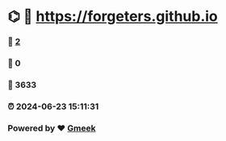 # ⌬ :link: https://forgeters.github.io 
### :page_facing_up: [2](https://forgeters.github.io/tag.html) 
### :speech_balloon: 0 
### :hibiscus: 3633 
### :alarm_clock: 2024-06-23 15:11:31 
### Powered by :heart: [Gmeek](https://github.com/Meekdai/Gmeek)
